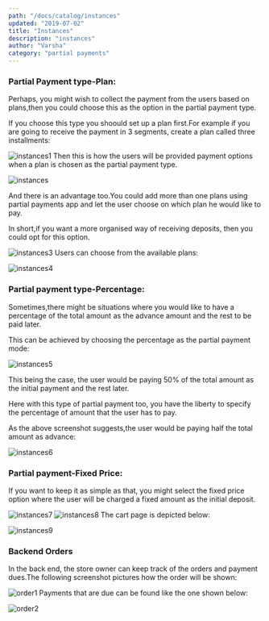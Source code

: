 ```yaml
---
path: "/docs/catalog/instances"
updated: "2019-07-02"
title: "Instances"
description: "instances"
author: "Varsha"
category: "partial payments"
---
```


### Partial Payment type-Plan:

Perhaps, you might wish to collect the payment from the users based on plans,then you could choose this as the option in the partial payment type.

If you choose this type you shoould set up a plan first.For example if you are going to receive the payment in 3 segments, create a plan called three installments:

![instances1](https://raw.githubusercontent.com/j2store/doc-images/master/partial-payments/instances/app_partialpaymentplantypeback.png)
Then this is how the users will be provided payment options when a plan is chosen as the partial payment type.

![instances](https://raw.githubusercontent.com/j2store/doc-images/master/partial-payments/instances/app_partialpaymentplantypefront.png)

And there is an advantage too.You could add more than one plans using partial payments app and let the user choose on which plan he would like to pay.

In short,if you want a more organised way of receiving deposits, then you could opt for this option.

![instances3](https://raw.githubusercontent.com/j2store/doc-images/master/partial-payments/instances/app_partialpayment2plansback.png)
Users can choose from the available plans:

![instances4](https://raw.githubusercontent.com/j2store/doc-images/master/partial-payments/instances/app_partialpayment2plansfront.png)

### Partial payment type-Percentage:

Sometimes,there might be situations where you would like to have a percentage of the total amount as the advance amount and the rest to be paid later.

This can be achieved by choosing the percentage as the partial payment mode:


![instances5](https://raw.githubusercontent.com/j2store/doc-images/master/partial-payments/instances/app_partialpaymentpercentageback.png)

This being the case, the user would be paying 50% of the total amount as the initial  payment and the rest later.

Here with this type of partial payment too, you have the liberty to specify the percentage of amount that the user has to pay.

As the above screenshot suggests,the user would be paying half the total amount as advance:

![instances6](https://raw.githubusercontent.com/j2store/doc-images/master/partial-payments/instances/app_partialpaymentpercentagefront.png)

### Partial payment-Fixed Price:

If you want to keep it as simple as that, you might select the fixed price option where the user will be charged a fixed amount as the initial deposit.

![instances7](https://raw.githubusercontent.com/j2store/doc-images/master/partial-payments/instances/app_partialpaymentfixedback.png)
![instances8](https://raw.githubusercontent.com/j2store/doc-images/master/partial-payments/instances/app_partialpaymentfixedfront.png)
The cart page is depicted below:

![instances9](https://raw.githubusercontent.com/j2store/doc-images/master/partial-payments/instances/app_partialpaymentcartpage.png)

### Backend Orders

In the back end, the store owner can keep track of the orders and payment dues.The following screenshot pictures how the order will be shown:

![order1](https://raw.githubusercontent.com/j2store/doc-images/master/partial-payments/instances/app_partialpaymentorder1.png)
Payments that are due can be found like the one shown below:


![order2](https://raw.githubusercontent.com/j2store/doc-images/master/partial-payments/instances/app_partialpaymentorder2.png)
